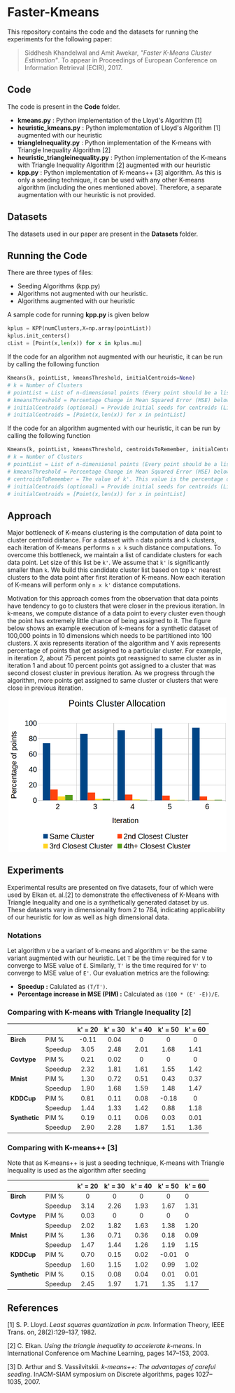 # Faster-Kmeans

This repository contains the code and the datasets for running the experiments for the following paper:

>Siddhesh Khandelwal and Amit Awekar, *"Faster K-Means Cluster Estimation"*. To appear in Proceedings of European
Conference on Information Retrieval (ECIR), 2017.

## Code

The code is present in the **Code** folder.
* **kmeans.py** : Python implementation of the Lloyd's Algorithm [1]
* **heuristic_kmeans.py** : Python implementation of Lloyd's Algorithm [1] augmented with our heuristic
* **triangleInequality.py** : Python implementation of the K-means with Triangle Inequality Algorithm [2]
* **heuristic_triangleinequality.py** : Python implementation of the K-means with Triangle Inequality Algorithm [2] augmented with our heuristic
* **kpp.py** : Python implementation of K-means++ [3] algorithm. As this is only a seeding technique, it can be used with any other K-means algorithm (including the ones mentioned above). Therefore, a separate augmentation with our heuristic is not provided.

## Datasets

The datasets used in our paper are present in the **Datasets** folder.

## Running the Code

There are three types of files:
* Seeding Algorithms (kpp.py)
* Algorithms not augmented with our heuristic.
* Algorithms augmented with our heuristic

A sample code for running **kpp.py** is given below
```python
kplus = KPP(numClusters,X=np.array(pointList))
kplus.init_centers()
cList = [Point(x,len(x)) for x in kplus.mu]
```

If the code for an algorithm not augmented with our heuristic, it can be run by calling the following function
```python
Kmeans(k, pointList, kmeansThreshold, initialCentroids=None)
# k = Number of Clusters
# pointList = List of n-dimensional points (Every point should be a list)
# kmeansThreshold = Percentage Change in Mean Squared Error (MSE) below which the algorithm should stop. Used as a stopping criteria
# initialCentroids (optional) = Provide initial seeds for centroids (List of Point() class objects). It can be generated from a list of n-dimensional points as follows:
# initialCentroids = [Point(x,len(x)) for x in pointList]
```

If the code for an algorithm augmented with our heuristic, it can be run by calling the following function
```python
Kmeans(k, pointList, kmeansThreshold, centroidsToRemember, initialCentroids=None)
# k = Number of Clusters
# pointList = List of n-dimensional points (Every point should be a list)
# kmeansThreshold = Percentage Change in Mean Squared Error (MSE) below which the algorithm should stop. Used as a stopping criteria
# centroidsToRemember = The value of k'. This value is the percentage of k to be used as the Candidate Cluster List (CCL)
# initialCentroids (optional) = Provide initial seeds for centroids (List of Point() class objects). It can be generated from a list of n-dimensional points as follows:
# initialCentroids = [Point(x,len(x)) for x in pointList]
```


## Approach

Major bottleneck of K-means clustering is the computation of data point to cluster centroid distance. For a dataset with `n` data points and `k` clusters, each iteration of K-means performs `n x k` such distance computations. To overcome this bottleneck, we maintain a list of candidate clusters for each data point. Let size of this list be `k'`. We assume that `k'` is significantly smaller than `k`. We build this candidate cluster list based on top `k'` nearest clusters to the data point after first iteration of K-means. Now each iteration of K-means will perform only `n x k'` distance computations.

Motivation for this approach comes from the observation that data points have tendency to go to clusters that were closer in the previous iteration. In k-means, we compute distance of a data point to every cluster even though the point has extremely little chance of being assigned to it. The figure below shows an example execution of k-means for a synthetic dataset of 100,000 points in 10 dimensions which needs to be partitioned into 100 clusters. X axis represents iteration of the algorithm and Y axis represents percentage of points that get assigned to a particular cluster. For example, in iteration 2, about 75 percent points got reassigned to same cluster as in iteration 1 and about 10 percent points got assigned to a cluster that was second closest cluster in previous iteration. As we progress through the algorithm, more points get assigned to same cluster or clusters that were close in previous iteration. 
<p align="center">
  <img src="Images/table.png" alt="Point Distribution per Iteration" width="500" align="middle"/>
</p>

## Experiments

Experimental results are presented on five datasets, four of which were used by Elkan et. al.[2] to demonstrate the effectiveness of K-Means with Triangle Inequality and one is a synthetically generated dataset by us. These datasets vary in dimensionality from 2 to 784, indicating applicability of our heuristic for low as well as high dimensional data.

### Notations

Let algorithm `V` be a variant of k-means and algorithm `V'` be the same variant augmented with our heuristic. Let `T` be the time required for `V` to converge to MSE value of `E`. Similarly, `T'` is the time required for `V'` to converge to MSE value of `E'`.
Our evaluation metrics are the following: 
* **Speedup :** Calulated as `(T/T')`. 
* **Percentage increase in MSE (PIM) :** Calculated as `(100 * (E' -E))/E`. 

### Comparing with K-means with Triangle Inequality [2]
|           |                     | **k' = 20** | **k' = 30** | **k' = 40** | **k' = 50** | **k' = 60** |
|-----------|---------------------|:-------:|:-------:|:-------:|:-------:|:-------:|
| **Birch**     | PIM % |  -0.11  |   0.04  |    0    |    0    |    0    |
|           | Speedup             |   3.05  |   2.48  |   2.01  |   1.68  |   1.41  |
| **Covtype**   | PIM % |   0.21  |   0.02  |    0    |    0    |    0    |
|           | Speedup             |   2.32  |   1.81  |   1.61  |   1.55  |   1.42  |
| **Mnist**     | PIM % |   1.30  |   0.72  |   0.51  |   0.43  |   0.37  |
|           | Speedup             |   1.90  |   1.68  |   1.59  |   1.48  |   1.47  |
| **KDDCup**    | PIM % |   0.81  |   0.11  |   0.08  |  -0.18  |    0    |
|           | Speedup             |   1.44  |   1.33  |   1.42  |   0.88  |   1.18  |
| **Synthetic** | PIM % |   0.19  |   0.11  |   0.06  |   0.03  |   0.01  |
|           | Speedup             |   2.90  |   2.28  |   1.87  |   1.51  |   1.36  |

### Comparing with K-means++ [3] 

Note that as K-means++ is just a seeding technique, K-means with Triangle Inequality is used as the algorithm after seeding

|           |                     | **k' = 20** | **k' = 30** | **k' = 40** | **k' = 50** | **k' = 60** |
|-----------|---------------------|:-------:|:-------:|:-------:|:-------:|---------|
| **Birch**     | PIM % |    0    |    0    |    0    |    0    |    0    |
|           | Speedup             |   3.14  |   2.26  |   1.93  |   1.67  |   1.31  |
| **Covtype**   | PIM % |   0.03  |    0    |    0    |    0    |    0    |
|           | Speedup             |   2.02  |   1.82  |   1.63  |   1.38  |   1.20  |
| **Mnist**     | PIM % |   1.36  |   0.71  |   0.36  |   0.18  |   0.09  |
|           | Speedup             |   1.47  |   1.44  |   1.26  |   1.19  |   1.15  |
| **KDDCup**    | PIM % |   0.70  |   0.15  |   0.02  |  -0.01  |    0    |
|           | Speedup             |   1.60  |   1.15  |   1.02  |   0.99  |   1.02  |
| **Synthetic** | PIM % |   0.15  |   0.08  |   0.04  |   0.01  |   0.01  |
|           | Speedup             |   2.45  |   1.97  |   1.71  |   1.35  |   1.17  |


## References
[1] S. P. Lloyd. *Least squares quantization in pcm*. Information Theory, IEEE Trans. on, 28(2):129–137, 1982.

[2] C. Elkan. *Using the triangle inequality to accelerate k-means*. In International Conference om Machine Learning, pages 147–153, 2003.

[3] D. Arthur and S. Vassilvitskii. *k-means++: The advantages of careful seeding*. InACM-SIAM symposium on Discrete algorithms, pages 1027–1035, 2007.
